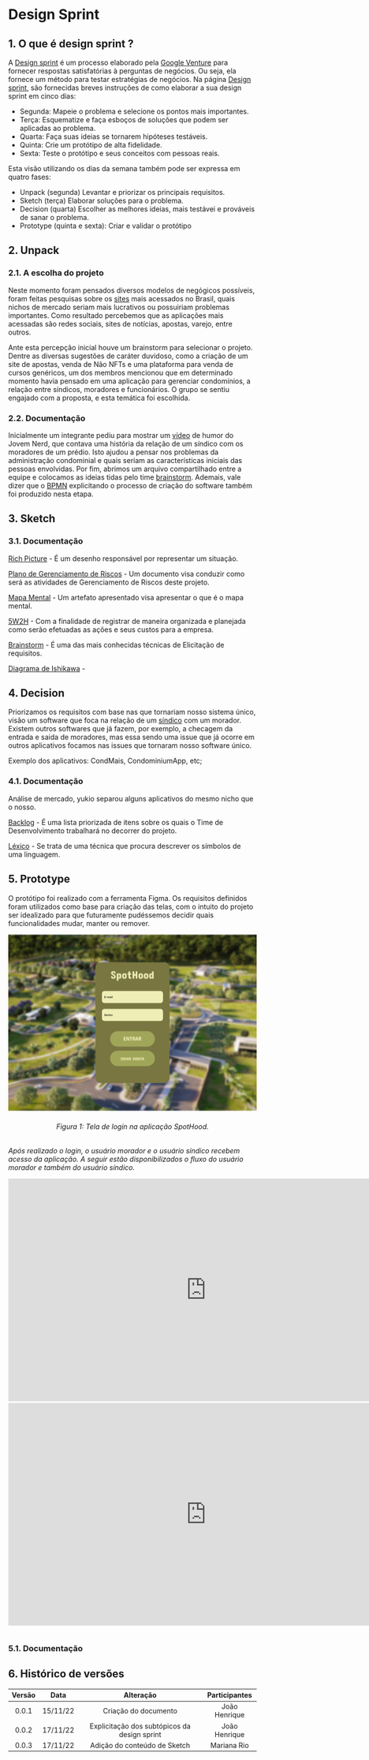 # Design Sprint

## 1. O que é design sprint ?

A [Design sprint](http://www.gv.com/sprint/) é um processo elaborado pela 
[Google Venture](https://www.gv.com/) para fornecer respostas satisfatórias à perguntas de negócios.
Ou seja, ela fornece um método para testar estratégias de negócios. Na página 
[Design sprint](http://www.gv.com/sprint/), são fornecidas breves instruções de como elaborar a sua
design sprint em cinco dias:

- Segunda:
  Mapeie o problema e selecione os pontos mais importantes.
- Terça:
  Esquematize e faça esboços de soluções que podem ser aplicadas ao problema.
- Quarta:
  Faça suas ideias se tornarem hipóteses testáveis.
- Quinta:
  Crie um protótipo de alta fidelidade.
- Sexta:
  Teste o protótipo e seus conceitos com pessoas reais.

Esta visão utilizando os dias da semana também pode ser expressa em quatro
fases:

- Unpack (segunda)
  Levantar e priorizar os principais requisitos.
- Sketch (terça)
  Elaborar soluções para o problema.
- Decision (quarta)
  Escolher as melhores ideias, mais testávei e prováveis de sanar o problema.
- Prototype (quinta e sexta): 
  Criar e validar o protótipo

## 2. Unpack

### 2.1. A escolha do projeto 

Neste momento foram pensados diversos modelos de negógicos possíveis, foram feitas pesquisas
sobre os [sites](https://pt.semrush.com/blog/top-100-sites-mais-visitados/) mais acessados no Brasil,
quais nichos de mercado seriam mais lucrativos ou possuiriam problemas importantes. 
Como resultado percebemos que as aplicações mais acessadas são redes sociais, sites de notícias,
apostas, varejo, entre outros. 


Ante esta percepção inicial houve um brainstorm para selecionar
o projeto. Dentre as diversas sugestões de caráter duvidoso, como a criação de um site de apostas, venda de Não NFTs e uma plataforma para venda de cursos genéricos, um dos membros mencionou
que em determinado momento havia pensado em uma aplicação para gerenciar condomínios, a relação entre
síndicos, moradores e funcionários. O grupo se sentiu engajado com a proposta, e esta temática foi escolhida.

### 2.2. Documentação 

Inicialmente um integrante pediu para mostrar um [vídeo](https://www.youtube.com/watch?v=rRd9lghTyww&t=2s&ab_channel=JovemNerd)
de humor do Jovem Nerd, que contava uma história da relação de um síndico com os moradores de um prédio. Isto ajudou a pensar
nos problemas da administração condominial e quais seriam as características iniciais das pessoas envolvidas. Por fim, abrimos
um arquivo compartilhado entre a equipe e colocamos as ideias tidas pelo time [brainstorm](1.1.5.Brainstorm.md).
Ademais, vale dizer que o [BPMN](../assets/diagram.png) explicitando o processo de criação do software também foi produzido nesta
etapa.

## 3. Sketch

### 3.1. Documentação 
[Rich Picture](https://unbarqdsw2022-2.github.io/2022.2_G3/#/Base/1.1.1.RichPicture) - É um desenho responsável por representar um situação.


[Plano de Gerenciamento de Riscos](https://unbarqdsw2022-2.github.io/2022.2_G3/#/Base/1.1.2.PlanoDeRiscos) - Um documento visa conduzir como será as atividades de Gerenciamento de Riscos deste projeto.


[Mapa Mental](https://unbarqdsw2022-2.github.io/2022.2_G3/#/Base/1.1.3.MapaMental) - Um artefato apresentado visa apresentar o que é o mapa mental.

[5W2H](https://unbarqdsw2022-2.github.io/2022.2_G3/#/Base/1.1.4.5w2h) - Com a finalidade de registrar de maneira organizada e planejada como serão efetuadas as ações e seus custos para a empresa.

[Brainstorm](https://unbarqdsw2022-2.github.io/2022.2_G3/#/Base/1.1.5.Brainstorm) - É uma das mais conhecidas técnicas de Elicitação de requisitos.

[Diagrama de Ishikawa](https://unbarqdsw2022-2.github.io/2022.2_G3/#/Base/1.1.6.Ishikawa) - 

## 4. Decision

Priorizamos os requisitos com base nas que tornariam nosso sistema único, visão um software que foca na relação de um [síndico](https://unbarqdsw2022-2.github.io/2022.2_G3/#/Base/1.1.8.GlossarioLexico?id=_34-s%c3%adndico) com um morador.
Existem outros softwares que já fazem, por exemplo, a checagem da entrada e saida de moradores, mas essa sendo uma issue que já ocorre em outros aplicativos focamos nas issues que tornaram nosso software único.


Exemplo dos aplicativos: CondMais, CondominiumApp, etc;


### 4.1. Documentação 
Análise de mercado, yukio separou alguns aplicativos do mesmo nicho que o nosso.

[Backlog](http://localhost:3000/#/Base/1.1.9.Backlog) - É uma lista priorizada de itens sobre os quais o Time de Desenvolvimento trabalhará no decorrer do projeto.

[Léxico](http://localhost:3000/#/Base/1.1.8.GlossarioLexico) - Se trata de uma técnica que procura descrever os símbolos de uma linguagem.

## 5. Prototype

O protótipo foi realizado com a ferramenta Figma. Os requisitos definidos foram utilizados como base para criação das telas, com o intuito do projeto ser idealizado para que futuramente pudéssemos decidir quais funcionalidades mudar, manter ou remover.

![image](../assets/prototype/login.png)
<h6 align='center'>Figura 1: Tela de login na aplicação SpotHood.<h6/>

Após realizado o login, o usuário morador e o usuário síndico recebem acesso da aplicação. A seguir estão disponibilizados o fluxo do usuário morador e também do usuário síndico.

<iframe style="border: 1px solid rgba(0, 0, 0, 0.1);" width="800" height="450" src="https://www.figma.com/embed?embed_host=share&url=https%3A%2F%2Fwww.figma.com%2Fproto%2F6i9tVHd97dRlAt7YGt10NP%2FUntitled%3Fnode-id%3D4%253A50%26scaling%3Dmin-zoom%26page-id%3D1%253A17%26starting-point-node-id%3D4%253A50" allowfullscreen></iframe>

<iframe style="border: 1px solid rgba(0, 0, 0, 0.1);" width="800" height="450" src="https://www.figma.com/embed?embed_host=share&url=https%3A%2F%2Fwww.figma.com%2Fproto%2F6i9tVHd97dRlAt7YGt10NP%2FUntitled%3Fnode-id%3D4%253A533%26scaling%3Dmin-zoom%26page-id%3D4%253A391%26starting-point-node-id%3D4%253A533" allowfullscreen></iframe>

### 5.1. Documentação 


## 6. Histórico de versões

| Versão |   Data   |                   Alteração                    | Participantes |
| :----: | :------: | :--------------------------------------------: | :---------: |
| 0.0.1  | 15/11/22 |              Criação do documento              | João Henrique |
| 0.0.2  | 17/11/22 |  Explicitação dos subtópicos da design sprint  | João Henrique |
| 0.0.3  | 17/11/22 |  Adição do conteúdo de Sketch  | Mariana Rio |
